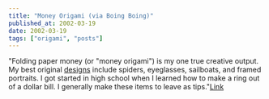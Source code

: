 ```yaml
---
title: "Money Origami (via Boing Boing)"
published_at: 2002-03-19
date: 2002-03-19
tags: ["origami", "posts"]
---
```

"Folding paper money (or "money origami") is my one true creative output. My best original [designs](http://www.interior-tips.com) include spiders, eyeglasses, sailboats, and framed portraits. I got started in high school when I learned how to make a ring out of a dollar bill. I generally make these items to leave as tips."[Link](http://www.umva.com/~clay/money/index.html)